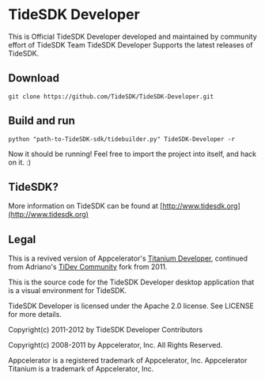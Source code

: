 TideSDK Developer
=======

This is Official TideSDK Developer developed and maintained by community effort of TideSDK Team
TideSDK Developer Supports the latest releases of TideSDK.

Download
-------

	git clone https://github.com/TideSDK/TideSDK-Developer.git

Build and run
-----

	python "path-to-TideSDK-sdk/tidebuilder.py" TideSDK-Developer -r

Now it should be running! Feel free to import the project into itself, and hack on it. :)

TideSDK?
-----
More information on TideSDK can be found at [http://www.tidesdk.org](http://www.tidesdk.org)

Legal
-----

This is a revived version of Appcelerator's [Titanium Developer](https://github.com/appcelerator/titanium_developer), continued from Adriano's [TiDev Community](https://github.com/adrianopaladini/titanium_developer) fork from 2011.

This is the source code for the TideSDK Developer desktop application that is a visual environment for TideSDK.

TideSDK Developer is licensed under the Apache 2.0 license. See LICENSE for more details.

Copyright(c) 2011-2012 by TideSDK Developer Contributors

Copyright(c) 2008-2011 by Appcelerator, Inc. All Rights Reserved.

Appcelerator is a registered trademark of Appcelerator, Inc. Appcelerator
Titanium is a trademark of Appcelerator, Inc.
